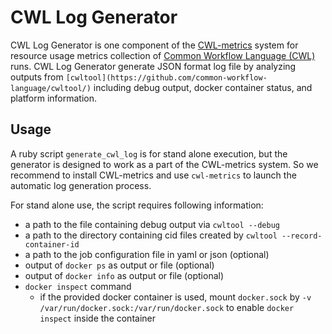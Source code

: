 # CWL Log Generator

CWL Log Generator is one component of the [CWL-metrics](https://github.com/inutano/cwl-metrics) system for resource usage metrics collection of [Common Workflow Language (CWL)](https://www.commonwl.org) runs. CWL Log Generator generate JSON format log file by analyzing outputs from `[cwltool](https://github.com/common-workflow-language/cwltool/)` including debug output, docker container status, and platform information.

## Usage

A ruby script `generate_cwl_log` is for stand alone execution, but the generator is designed to work as a part of the CWL-metrics system. So we recommend to install CWL-metrics and use `cwl-metrics` to launch the automatic log generation process.

For stand alone use, the script requires following information:

- a path to the file containing debug output via `cwltool --debug`
- a path to the directory containing cid files created by `cwltool --record-container-id`
- a path to the job configuration file in yaml or json (optional)
- output of `docker ps` as output or file (optional)
- output of `docker info` as output or file (optional)
- `docker inspect` command
  - if the provided docker container is used, mount `docker.sock` by `-v /var/run/docker.sock:/var/run/docker.sock` to enable `docker inspect` inside the container
